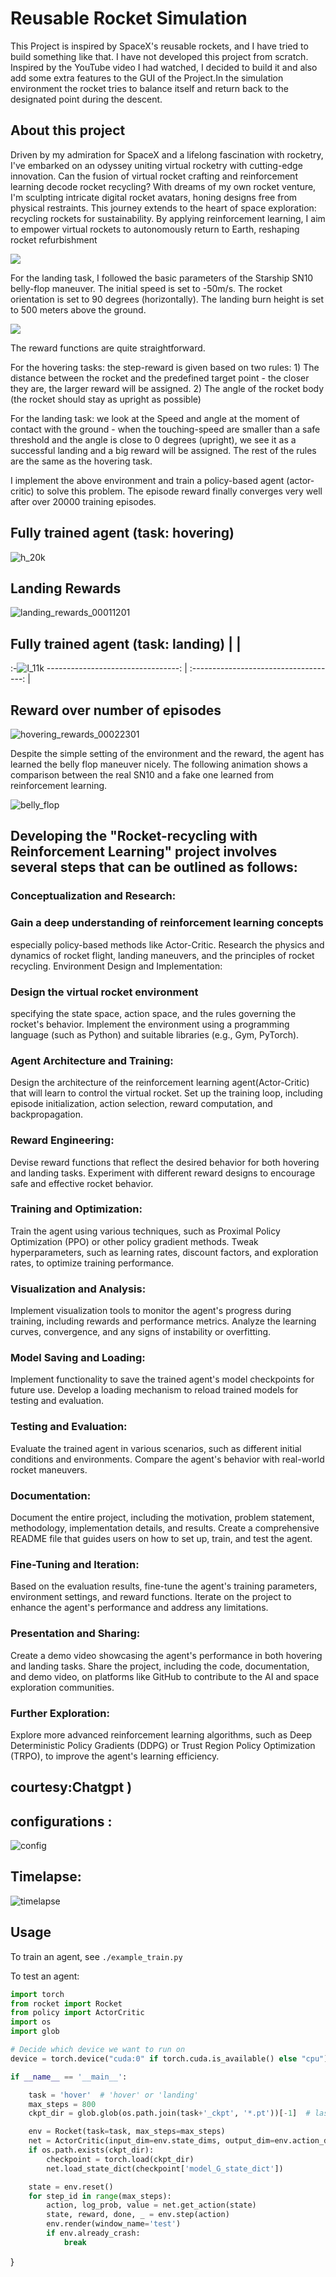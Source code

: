 # Reusable Rocket Simulation
This Project is inspired by SpaceX's reusable rockets, and I have tried to build something like that. I have not developed this project from scratch. Inspired by the YouTube video I had watched, I decided to build it and also add some extra features to the GUI of the Project.In the simulation environment the rocket tries to balance itself and return back to the designated point during the descent.

## About this project

Driven by my admiration for SpaceX and a lifelong fascination with rocketry, I've embarked on an odyssey uniting virtual rocketry with cutting-edge innovation. Can the fusion of virtual rocket crafting and reinforcement learning decode rocket recycling? With dreams of my own rocket venture, I'm sculpting intricate digital rocket avatars, honing designs free from physical restraints. This journey extends to the heart of space exploration: recycling rockets for sustainability. By applying reinforcement learning, I aim to empower virtual rockets to autonomously return to Earth, reshaping rocket refurbishment

![](./gallery/config.jpg)



For the landing task, I followed the basic parameters of the Starship SN10 belly-flop maneuver. The initial speed is set to -50m/s. The rocket orientation is set to 90 degrees (horizontally). The landing burn height is set to 500 meters above the ground. 

![](./gallery/timelapse.jpg)


The reward functions are quite straightforward.

For the hovering tasks: the step-reward is given based on two rules: 1) The distance between the rocket and the predefined target point - the closer they are, the larger reward will be assigned. 2) The angle of the rocket body (the rocket should stay as upright as possible)

For the landing task: we look at the Speed and angle at the moment of contact with the ground - when the touching-speed are smaller than a safe threshold and the angle is close to 0 degrees (upright), we see it as a successful landing and a big reward will be assigned. The rest of the rules are the same as the hovering task.


I implement the above environment and train a policy-based agent (actor-critic) to solve this problem. The episode reward finally converges very well after over 20000 training episodes.

## Fully trained agent (task: hovering) 


![h_20k](https://github.com/Anushka091922/Reusable-rockets-simulation/assets/114327511/fc4fb698-16e2-48e3-89d6-71335e04ef18)




  ## Landing Rewards


![landing_rewards_00011201](https://github.com/Anushka091922/Reusable-rockets-simulation/assets/114327511/309c74ad-a4ee-4e2a-b274-59be2585b397)


##  Fully trained agent (task: landing) |              |
 :-![l_11k](https://github.com/Anushka091922/Reusable-rockets-simulation/assets/114327511/6f4a0255-861b-4cd0-bd24-12d1fbdc6327)
---------------------------------: | :------------------------------------: |

##  Reward over number of episodes 

![hovering_rewards_00022301](https://github.com/Anushka091922/Reusable-rockets-simulation/assets/114327511/24201462-85d0-403a-bc01-cd543378036c)

Despite the simple setting of the environment and the reward, the agent has learned the belly flop maneuver nicely. The following animation shows a comparison between the real SN10 and a fake one learned from reinforcement learning.




![belly_flop](https://github.com/Anushka091922/Reusable-rockets-simulation/assets/114327511/49a9c793-169b-4f4c-a3f9-0980468b9759)


## Developing the "Rocket-recycling with Reinforcement Learning" project involves several steps that can be outlined as follows:

### Conceptualization and Research:

### Gain a deep understanding of reinforcement learning concepts
especially policy-based methods like Actor-Critic.
Research the physics and dynamics of rocket flight, landing maneuvers, and the principles of rocket recycling.
Environment Design and Implementation:

### Design the virtual rocket environment 
specifying the state space, action space, and the rules governing the rocket's behavior.
Implement the environment using a programming language (such as Python) and suitable libraries (e.g., Gym, PyTorch).
### Agent Architecture and Training:

Design the architecture of the reinforcement learning agent(Actor-Critic) that will learn to control the virtual rocket.
Set up the training loop, including episode initialization, action selection, reward computation, and backpropagation.
### Reward Engineering:

Devise reward functions that reflect the desired behavior for both hovering and landing tasks.
Experiment with different reward designs to encourage safe and effective rocket behavior.
### Training and Optimization:

Train the agent using various techniques, such as Proximal Policy Optimization (PPO) or other policy gradient methods.
Tweak hyperparameters, such as learning rates, discount factors, and exploration rates, to optimize training performance.
### Visualization and Analysis:

Implement visualization tools to monitor the agent's progress during training, including rewards and performance metrics.
Analyze the learning curves, convergence, and any signs of instability or overfitting.
### Model Saving and Loading:

Implement functionality to save the trained agent's model checkpoints for future use.
Develop a loading mechanism to reload trained models for testing and evaluation.
### Testing and Evaluation:

Evaluate the trained agent in various scenarios, such as different initial conditions and environments.
Compare the agent's behavior with real-world rocket maneuvers.
### Documentation:

Document the entire project, including the motivation, problem statement, methodology, implementation details, and results.
Create a comprehensive README file that guides users on how to set up, train, and test the agent.
### Fine-Tuning and Iteration:

Based on the evaluation results, fine-tune the agent's training parameters, environment settings, and reward functions.
Iterate on the project to enhance the agent's performance and address any limitations.
### Presentation and Sharing:

Create a demo video showcasing the agent's performance in both hovering and landing tasks.
Share the project, including the code, documentation, and demo video, on platforms like GitHub to contribute to the AI and space exploration communities.
### Further Exploration:

Explore more advanced reinforcement learning algorithms, such as Deep Deterministic Policy Gradients (DDPG) or Trust Region Policy Optimization (TRPO), to improve the agent's learning efficiency.

## courtesy:Chatgpt )

## configurations :
![config](https://github.com/Anushka091922/Reusable-rockets-simulation/assets/114327511/5a4b8eab-e79a-4b6d-ad47-ea952d40cc87)

## Timelapse:
![timelapse](https://github.com/Anushka091922/Reusable-rockets-simulation/assets/114327511/cf13dff2-16dd-4a3a-82f3-39eedfb674a1)



## Usage

To train an agent, see `./example_train.py`

To test an agent:

```python
import torch
from rocket import Rocket
from policy import ActorCritic
import os
import glob

# Decide which device we want to run on
device = torch.device("cuda:0" if torch.cuda.is_available() else "cpu")

if __name__ == '__main__':

    task = 'hover'  # 'hover' or 'landing'
    max_steps = 800
    ckpt_dir = glob.glob(os.path.join(task+'_ckpt', '*.pt'))[-1]  # last ckpt

    env = Rocket(task=task, max_steps=max_steps)
    net = ActorCritic(input_dim=env.state_dims, output_dim=env.action_dims).to(device)
    if os.path.exists(ckpt_dir):
        checkpoint = torch.load(ckpt_dir)
        net.load_state_dict(checkpoint['model_G_state_dict'])

    state = env.reset()
    for step_id in range(max_steps):
        action, log_prob, value = net.get_action(state)
        state, reward, done, _ = env.step(action)
        env.render(window_name='test')
        if env.already_crash:
            break
```





}
``````
